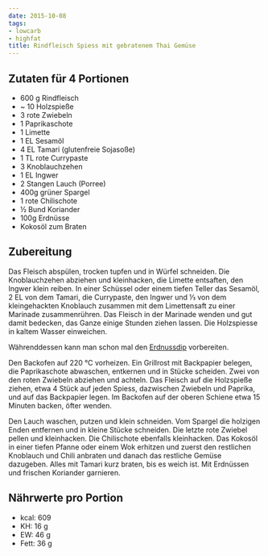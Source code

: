 ```yaml
---
date: 2015-10-08
tags:
- lowcarb
- highfat
title: Rindfleisch Spiess mit gebratenem Thai Gemüse
---
```


## Zutaten für 4 Portionen
- 600 g Rindfleisch
- ~ 10  Holzspieße
- 3     rote Zwiebeln
- 1     Paprikaschote
- 1     Limette
- 1 EL  Sesamöl
- 4 EL  Tamari (glutenfreie Sojasoße)
- 1 TL  rote Currypaste
- 3     Knoblauchzehen
- 1     EL Ingwer
- 2     Stangen Lauch (Porree)
- 400g  grüner Spargel
- 1     rote Chilischote
- ½     Bund Koriander
- 100g  Erdnüsse
- Kokosöl zum Braten

## Zubereitung

Das Fleisch abspülen, trocken tupfen und in Würfel schneiden. Die Knoblauchzehen abziehen und kleinhacken, die Limette entsaften, den Ingwer klein reiben. In einer Schüssel oder einem tiefen Teller das Sesamöl, 2 EL von dem Tamari, die Currypaste, den Ingwer und ⅓ von dem kleingehackten Knoblauch zusammen mit dem Limettensaft zu einer Marinade zusammenrühren. Das Fleisch in der Marinade wenden und gut damit bedecken, das Ganze einige Stunden ziehen lassen. Die Holzspiesse in kaltem Wasser einweichen.

Währenddessen kann man schon mal den [Erdnussdip](../beilagen/Erdnussdip.html) vorbereiten.

Den Backofen auf 220 ℃  vorheizen. Ein Grillrost mit Backpapier belegen, die Paprikaschote abwaschen, entkernen und in Stücke scheiden. Zwei von den roten Zwiebeln abziehen und achteln. Das Fleisch auf die Holzspieße ziehen, etwa 4 Stück auf jeden Spiess, dazwischen Zwiebeln und Paprika, und auf das Backpapier legen. Im Backofen auf der oberen Schiene etwa 15 Minuten backen, öfter wenden.

Den Lauch waschen, putzen und klein schneiden. Vom Spargel die holzigen Enden entfernen und in kleine Stücke schneiden. Die letzte rote Zwiebel pellen und kleinhacken. Die Chilischote ebenfalls kleinhacken. Das Kokosöl in einer tiefen Pfanne oder einem Wok erhitzen und zuerst den restlichen Knoblauch und Chili anbraten und danach das restliche Gemüse dazugeben. Alles mit Tamari kurz braten, bis es weich ist. Mit Erdnüssen und frischen Koriander garnieren.

## Nährwerte pro Portion
- kcal: 609
- KH:    16 g
- EW:    46 g
- Fett:  36 g
